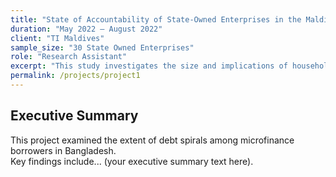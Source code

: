 ```yaml
---
title: "State of Accountability of State-Owned Enterprises in the Maldives for TI Maldives."
duration: "May 2022 – August 2022"
client: "TI Maldives"
sample_size: "30 State Owned Enterprises"
role: "Research Assistant"
excerpt: "This study investigates the size and implications of household debt spirals caused by microfinance institutions, with actionable recommendations for regulatory reform."
permalink: /projects/project1
---
```

## Executive Summary

This project examined the extent of debt spirals among microfinance borrowers in Bangladesh.  
Key findings include... (your executive summary text here).

